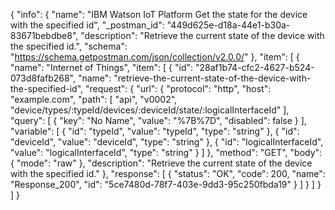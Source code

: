 {
  "info": {
    "name": "IBM Watson IoT Platform Get the state for the device with the specified id",
    "_postman_id": "449d625e-d18a-44e1-b30a-83671bebdbe8",
    "description": "Retrieve the current state of the device with the specified id.",
    "schema": "https://schema.getpostman.com/json/collection/v2.0.0/"
  },
  "item": [
    {
      "name": "Internet of Things",
      "item": [
        {
          "id": "28af1b74-cfc2-4627-b524-073d8fafb268",
          "name": "retrieve-the-current-state-of-the-device-with-the-specified-id",
          "request": {
            "url": {
              "protocol": "http",
              "host": "example.com",
              "path": [
                "api",
                "v0002",
                "device/types/:typeId/devices/:deviceId/state/:logicalInterfaceId"
              ],
              "query": [
                {
                  "key": "No Name",
                  "value": "%7B%7D",
                  "disabled": false
                }
              ],
              "variable": [
                {
                  "id": "typeId",
                  "value": "typeId",
                  "type": "string"
                },
                {
                  "id": "deviceId",
                  "value": "deviceId",
                  "type": "string"
                },
                {
                  "id": "logicalInterfaceId",
                  "value": "logicalInterfaceId",
                  "type": "string"
                }
              ]
            },
            "method": "GET",
            "body": {
              "mode": "raw"
            },
            "description": "Retrieve the current state of the device with the specified id."
          },
          "response": [
            {
              "status": "OK",
              "code": 200,
              "name": "Response_200",
              "id": "5ce7480d-78f7-403e-9dd3-95c250fbda19"
            }
          ]
        }
      ]
    }
  ]
}